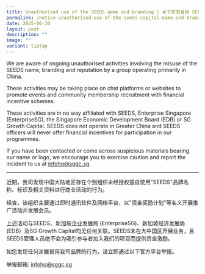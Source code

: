 ```yaml
---
title: Unauthorised use of the SEEDS name and branding | 关于防范冒用 SEEDS 品牌标识的严正声明
permalink: /notice-unauthorised-use-of-the-seeds-capital-name-and-branding/
date: 2025-06-30
layout: post
description: ""
image: ""
variant: tiptap
---
```

<p>We are aware of ongoing unauthorised activities involving the misuse of
the SEEDS name, branding and reputation by a group operating primarily
in China.</p>
<p>These activities may be taking place on chat platforms or websites to
promote events and community membership recruitment with financial incentive
schemes.</p>
<p>These activities are in no way affiliated with SEEDS, Enterprise Singapore
(EnterpriseSG), the Singapore Economic Development Board (EDB) or SG Growth
Capital. SEEDS does not operate in Greater China and SEEDS officers will
never offer financial incentives for participation in our programmes.</p>
<p>If you have been contacted or come across suspicious materials bearing
our name or logo, we encourage you to exercise caution and report the incident
to us at <a href="infohq@sggc.sg" rel="noopener noreferrer nofollow" target="_blank">infohq@sggc.sg</a>.</p>
<hr>
<p>近期，我司发现中国大陆地区存在个别组织未经授权擅自使用"SEEDS"品牌名称、标识及相关资料进行商业活动的行为。</p>
<p>经查，该组织主要通过即时通讯软件及网络平台，以"资金奖励计划"等名义开展推广活动并发展会员。</p>
<p>上述活动与SEEDS、新加坡企业发展局 (EnterpriseSG)、新加坡经济发展局 (EDB）及SG Growth Capital均无任何关联。SEEDS未在大中国区开展业务，且SEEDS管理人员绝不会为吸引参与者加入我们的项目而提供资金激励。</p>
<p>如您发现任何涉嫌冒用我司品牌的行为，请立即通过以下官方平台举报。</p>
<p>举报邮箱: <a href="infohq@sggc.sg" rel="noopener nofollow" target="_blank">infohq@sggc.sg</a>
</p>